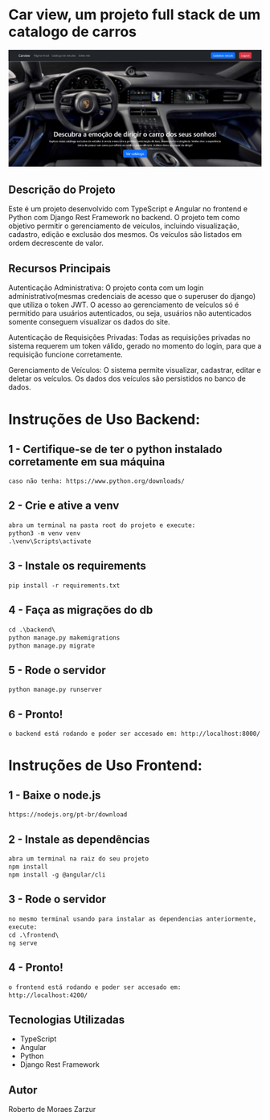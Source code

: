# Car view, um projeto full stack de um catalogo de carros

![Print do site](main_screen.png)

## Descrição do Projeto
Este é um projeto desenvolvido com TypeScript e Angular no frontend e Python com Django Rest Framework no backend. O projeto tem como objetivo permitir o gerenciamento de veículos, incluindo visualização, cadastro, edição e exclusão dos mesmos. Os veículos são listados em ordem decrescente de valor.

## Recursos Principais
Autenticação Administrativa: O projeto conta com um login administrativo(mesmas credenciais de acesso que o superuser do django) que utiliza o token JWT. O acesso ao gerenciamento de veículos só é permitido para usuários autenticados, ou seja, usuários não autenticados somente conseguem visualizar os dados do site.

Autenticação de Requisições Privadas: Todas as requisições privadas no sistema requerem um token válido, gerado no momento do login, para que a requisição funcione corretamente.

Gerenciamento de Veículos: O sistema permite visualizar, cadastrar, editar e deletar os veículos. Os dados dos veículos são persistidos no banco de dados.

# Instruções de Uso Backend:

## 1 - Certifique-se de ter o python instalado corretamente em sua máquina
    caso não tenha: https://www.python.org/downloads/

## 2 - Crie e ative a venv
    abra um terminal na pasta root do projeto e execute:
    python3 -m venv venv
    .\venv\Scripts\activate

## 3 - Instale os requirements
    pip install -r requirements.txt

## 4 - Faça as migrações do db
    cd .\backend\
    python manage.py makemigrations
    python manage.py migrate

## 5 - Rode o servidor
    python manage.py runserver

## 6 - Pronto!
    o backend está rodando e poder ser accesado em: http://localhost:8000/


# Instruções de Uso Frontend:

## 1 - Baixe o node.js
    https://nodejs.org/pt-br/download

## 2 - Instale as dependências
    abra um terminal na raiz do seu projeto
    npm install
    npm install -g @angular/cli

## 3 - Rode o servidor
    no mesmo terminal usando para instalar as dependencias anteriormente, execute:
    cd .\frontend\
    ng serve

## 4 - Pronto!
    o frontend está rodando e poder ser accesado em: http://localhost:4200/



## Tecnologias Utilizadas
- TypeScript
- Angular
- Python
- Django Rest Framework

## Autor
Roberto de Moraes Zarzur